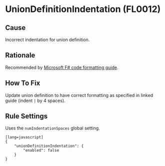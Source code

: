 # UnionDefinitionIndentation (FL0012)

## Cause

Incorrect indentation for union definition.

## Rationale

Recommended by [Microsoft F# code formatting guide](https://docs.microsoft.com/en-us/dotnet/fsharp/style-guide/formatting#use-prefix-syntax-for-generics-foot-in-preference-to-postfix-syntax-t-foo).

## How To Fix

Update union definition to have correct formatting as specified in linked guide (indent `|` by 4 spaces).

## Rule Settings

Uses the `numIndentationSpaces` global setting.

	[lang=javascript]
    {
        "unionDefinitionIndentation": {
            "enabled": false
        }
    }
